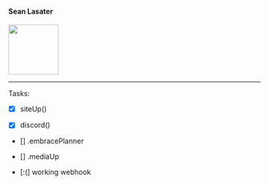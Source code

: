 
#### Sean Lasater
<p align="Left">
  <img width="100" height="100" src="https://seanembrace.github.io/assets/img/logo.png">
</p>

---

Tasks:

- [x] siteUp()

- [x] discord()

- [] .embracePlanner

- [] .mediaUp

- [:(] working webhook

<body background="https://seanembrace.github.io/assets/img/logo.png">
